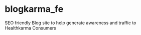 # blogkarma_fe

SEO friendly Blog site to help generate awareness and traffic to Healthkarma Consumers 